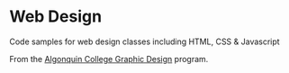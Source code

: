 Web Design
=======

Code samples for web design classes including HTML, CSS &amp; Javascript

From the [Algonquin College Graphic Design](http://goalgonquin.com/graphicdesign) program.
